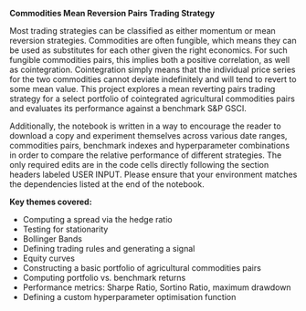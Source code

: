 **Commodities Mean Reversion Pairs Trading Strategy**

Most trading strategies can be classified as either momentum or mean reversion strategies. Commodities are often fungible, which means they can be used as substitutes for each other given the right economics. For such fungible commodities pairs, this implies both a positive correlation, as well as cointegration. Cointegration simply means that the individual price series for the two commodities cannot deviate indefinitely and will tend to revert to some mean value. This project explores a mean reverting pairs trading strategy for a select portfolio of cointegrated agricultural commodities pairs and evaluates its performance against a benchmark S&P GSCI.

Additionally, the notebook is written in a way to encourage the reader to download a copy and experiment themselves across various date ranges, commodities pairs, benchmark indexes and hyperparameter combinations in order to compare the relative performance of different strategies. The only required edits are in the code cells directly following the section headers labeled USER INPUT. Please ensure that your environment matches the dependencies listed at the end of the notebook.

**Key themes covered:**
- Computing a spread via the hedge ratio
- Testing for stationarity
- Bollinger Bands
- Defining trading rules and generating a signal
- Equity curves
- Constructing a basic portfolio of agricultural commodities pairs
- Computing portfolio vs. benchmark returns
- Performance metrics: Sharpe Ratio, Sortino Ratio, maximum drawdown
- Defining a custom hyperparameter optimisation function
